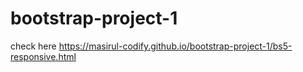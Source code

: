 # bootstrap-project-1
check here
 https://masirul-codify.github.io/bootstrap-project-1/bs5-responsive.html
